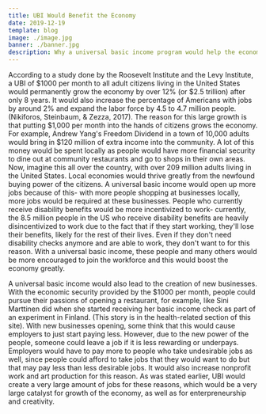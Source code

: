 ```yaml
---
title: UBI Would Benefit the Economy
date: 2019-12-19
template: blog
image: ./image.jpg
banner: ./banner.jpg
description: Why a universal basic income program would help the economy greatly
---
```


  According to a study done by the Roosevelt Institute and the Levy Institute, a UBI of $1000 per month to all adult citizens living in the United States would permanently grow the economy by over 12% (or $2.5 trillion) after only 8 years. It would also increase the percentage of Americans with jobs by around 2% and expand the labor force by 4.5 to 4.7 million people. (Nikiforos, Steinbaum, & Zezza, 2017). The reason for this large growth is that putting $1,000 per month into the hands of citizens grows the economy. For example, Andrew Yang's Freedom Dividend in a town of 10,000 adults would bring in $120 million of extra income into the community. A lot of this money would be spent locally as people would have more financial security to dine out at community restaurants and go to shops in their own areas. Now, imagine this all over the country, with over 209 million adults living in the United States. Local economies would thrive greatly from the newfound buying power of the citizens. A universal basic income would open up more jobs because of this- with more people shopping at businesses locally, more jobs would be required at these businesses. People who currently receive disability benefits would be more incentivized to work- currently, the 8.5 million people in the US who receive disability benefits are heavily disincentivized to work due to the fact that if they start working, they'll lose their benefits, likely for the rest of their lives. Even if they don't need disability checks anymore and are able to work, they don't want to for this reason. With a universal basic income, these people and many others would be more encouraged to join the workforce and this would boost the economy greatly. 
  
  A universal basic income would also lead to the creation of new businesses. With the economic security provided by the $1000 per month, people could pursue their passions of opening a restaurant, for example, like Sini Marttinen did when she started receiving her basic income check as part of an experiment in Finland. (This story is in the health-related section of this site). With new businesses opening, some think that this would cause employers to just start paying less. However, due to the new power of the people, someone could leave a job if it is less rewarding or underpays. Employers would have to pay more to people who take undesirable jobs as well, since people could afford to take jobs that they would want to do but that may pay less than less desirable jobs. It would also increase nonprofit work and art production for this reason. As was stated earlier, UBI would create a very large amount of jobs for these reasons, which would be a very large catalyst for growth of the economy, as well as for enterpreneurship and creativity. 
